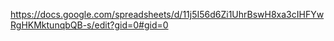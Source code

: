 https://docs.google.com/spreadsheets/d/11j5I56d6Zi1UhrBswH8xa3cIHFYwRgHKMktunqbQB-s/edit?gid=0#gid=0
